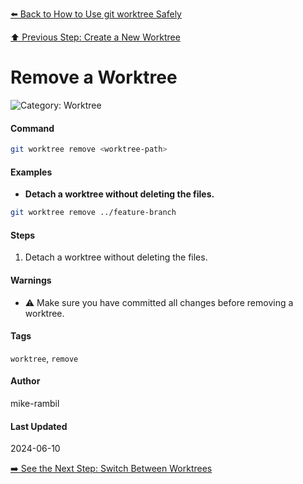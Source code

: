[⬅️ Back to How to Use git worktree Safely](./how-to-use-git-worktree-safely.md)

[⬆️ Previous Step: Create a New Worktree](./create-a-new-worktree.md)

# Remove a Worktree


![Category: Worktree](https://img.shields.io/badge/Category-Worktree-blue)

#### Command
```sh
git worktree remove <worktree-path>
```

#### Examples
- **Detach a worktree without deleting the files.**


```sh
git worktree remove ../feature-branch
```


#### Steps
1. Detach a worktree without deleting the files.


#### Warnings
- ⚠️ Make sure you have committed all changes before removing a worktree.


#### Tags
`worktree`, `remove`

#### Author
mike-rambil

#### Last Updated
2024-06-10

[➡️ See the Next Step: Switch Between Worktrees](./switch-between-worktrees.md)
